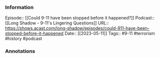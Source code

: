 ### Information

Episode:: [[Could 9-11 have been stopped before it happened?]]
Podcast:: [[Long Shadow - 9-11's Lingering Questions]]
URL:: https://shows.acast.com/long-shadow/episodes/could-911-have-been-stopped-before-it-happened
Date:: [[2023-05-11]]
Tags:: #9-11 #terrorism #history 
#podcast


### Annotations

